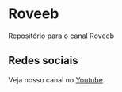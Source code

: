 # Roveeb

Repositório para o canal Roveeb

## Redes sociais

Veja nosso canal no [Youtube](https://www.youtube.com/channel/UCSc4UgSe4WiRpnXS23ZrQvg).
